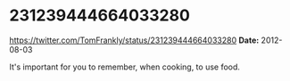 # 231239444664033280
https://twitter.com/TomFrankly/status/231239444664033280
**Date:** 2012-08-03

It's important for you to remember, when cooking, to use food.
